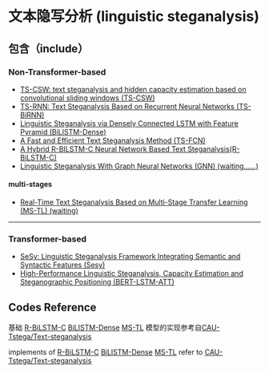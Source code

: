 # 文本隐写分析 (linguistic steganalysis)

## 包含（include）
### Non-Transformer-based
- [TS-CSW: text steganalysis and hidden capacity estimation based on convolutional sliding windows (TS-CSW)](https://link.springer.com/article/10.1007/s11042-020-08716-w)
- [TS-RNN: Text Steganalysis Based on Recurrent Neural Networks (TS-BiRNN)](https://ieeexplore.ieee.org/abstract/document/8727932)
- [Linguistic Steganalysis via Densely Connected LSTM with Feature Pyramid (BiLISTM-Dense)](https://dl.acm.org/doi/abs/10.1145/3369412.3395067)
- [A Fast and Efficient Text Steganalysis Method (TS-FCN)](https://ieeexplore.ieee.org/document/8653856)
- [A Hybrid R-BILSTM-C Neural Network Based Text Steganalysis(R-BiLSTM-C)](https://ieeexplore.ieee.org/abstract/document/8903243)
- [Linguistic Steganalysis With Graph Neural Networks (GNN) (waiting......) ](https://ieeexplore.ieee.org/document/9364681)

#### multi-stages
- [Real-Time Text Steganalysis Based on Multi-Stage Transfer Learning (MS-TL) (waiting)](https://ieeexplore.ieee.org/abstract/document/9484749/)
------
### Transformer-based
- [SeSy: Linguistic Steganalysis Framework Integrating Semantic and Syntactic Features (Sesy)](https://ieeexplore.ieee.org/abstract/document/9591452)
- [High-Performance Linguistic Steganalysis, Capacity Estimation and Steganographic Positioning (BERT-LSTM-ATT)](https://link.springer.com/chapter/10.1007%2F978-3-030-69449-4_7)

## Codes Reference
基础 [R-BiLSTM-C](https://ieeexplore.ieee.org/abstract/document/8903243) [BiLISTM-Dense](https://dl.acm.org/doi/abs/10.1145/3369412.3395067) [MS-TL](https://ieeexplore.ieee.org/abstract/document/9484749/) 模型的实现参考自[CAU-Tstega/Text-steganalysis](https://github.com/CAU-Tstega/Text-steganalysis)

implements of [R-BiLSTM-C](https://ieeexplore.ieee.org/abstract/document/8903243) [BiLISTM-Dense](https://dl.acm.org/doi/abs/10.1145/3369412.3395067) [MS-TL](https://ieeexplore.ieee.org/abstract/document/9484749/) refer to [CAU-Tstega/Text-steganalysis](https://github.com/CAU-Tstega/Text-steganalysis)

